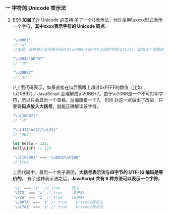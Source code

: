 <!--
 * @Author              : qxp
 * @Date                : 2021-03-22 14:56:31
 * @LastEditors         : Please set LastEditors
 * @LastEditTime        : 2021-10-19 12:02:38
 * @FilePath            : \new\6 Es6\5 数据类型扩展\6 字符串的扩展.html
-->

### 一 字符的 Unicode 表示法

1. ES6 **加强**了对 Unicode 的支持 多了一个{}表示法，允许采用\uxxxx形式表示一个字符，**其中xxxx表示字符的 Unicode 码点**。
    ```js

    "\u0061"
    // "a"
    //但是，这种表示法只限于码点在\u0000~\uFFFF之间的字符(ASCII)。超出这个范围的字符，必须用两个双字节的形式表示。

    "\uD842\uDFB7"
    // "𠮷"

    "\u20BB7"
    // '₻7'
    ```
    //上面代码表示，如果直接在\u后面跟上超过0xFFFF的数值（比如\u20BB7），JavaScript 会理解成\u20BB+7。由于\u20BB是一个不可打印字符，所以只会显示一个空格，后面跟着一个7。
    ES6 对这一点做出了改进，只要将**码点放入大括号**，就能正确解读该字符。
    ```js
    "\u{20BB7}"
    // "𠮷"

    "\u{41}\u{42}\u{43}"
    // "ABC"

    let hello = 123;
    hell\u{6F} // 123

    '\u{1F680}' === '\uD83D\uDE80'
    // true
    ```
    上面代码中，最后一个例子表明，**大括号表示法与四字节的 UTF-16 编码是等价的**。
    有了这种表示法之后，**JavaScript 共有 6 种方法可以表示一个字符**。
    ```js
    '\z' === 'z'  // true     转义
    '\172' === 'z' // true     8进制
    '\x7A' === 'z' // true    16进制
    '\u007A' === 'z' // true    Unicode表示法
    '\u{7A}' === 'z' // true    Unicode表示法
    
